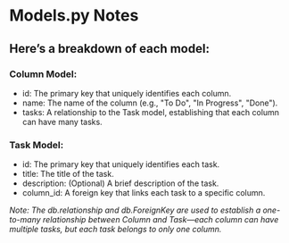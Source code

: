 # Models.py Notes

## Here’s a breakdown of each model:

### Column Model:

- id: The primary key that uniquely identifies each column.
- name: The name of the column (e.g., "To Do", "In Progress", "Done").
- tasks: A relationship to the Task model, establishing that each column can have many tasks.

### Task Model:

- id: The primary key that uniquely identifies each task.
- title: The title of the task.
- description: (Optional) A brief description of the task.
- column_id: A foreign key that links each task to a specific column.

_Note: The db.relationship and db.ForeignKey are used to establish a one-to-many relationship between Column and
Task—each column can have multiple tasks, but each task belongs to only one column._